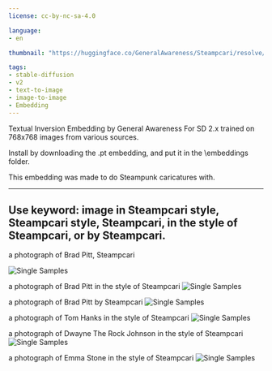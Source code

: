 ```yaml
---
license: cc-by-nc-sa-4.0

language:
- en

thumbnail: "https://huggingface.co/GeneralAwareness/Steampcari/resolve/main/tmpi445q60c.png"

tags:
- stable-diffusion
- v2
- text-to-image
- image-to-image
- Embedding
---
```


Textual Inversion Embedding by General Awareness For SD 2.x trained on 768x768 images from various sources.

Install by downloading the .pt embedding, and put it in the \embeddings folder.

This embedding was made to do Steampunk caricatures with.

---
Use keyword: image in Steampcari style, Steampcari style, Steampcari, in the style of Steampcari, or by Steampcari.
---


a photograph of Brad Pitt, Steampcari

![Single Samples](https://huggingface.co/GeneralAwareness/Steampcari/resolve/main/a_photograph_of_brad_pitt__Steampcari.png)

a photograph of Brad Pitt in the style of Steampcari
![Single Samples](https://huggingface.co/GeneralAwareness/Steampcari/resolve/main/a_photograph_of_brad_pitt_in_the_style_of_Steampcari.png)

a photograph of Brad Pitt by Steampcari
![Single Samples](https://huggingface.co/GeneralAwareness/Steampcari/resolve/main/a_photograph_of_brad_pitt_by_Steampcari.png)

a photograph of Tom Hanks in the style of Steampcari
![Single Samples](https://huggingface.co/GeneralAwareness/Steampcari/resolve/main/a_photograph_of_tom_hanks_in_the_style_of_Steampcari.png)

a photograph of Dwayne The Rock Johnson in the style of Steampcari
![Single Samples](https://huggingface.co/GeneralAwareness/Steampcari/resolve/main/a_photograph_of_dwayne_the_rock_johnson_in_the_style_of_Steampcari.png)

a photograph of Emma Stone in the style of Steampcari
![Single Samples](https://huggingface.co/GeneralAwareness/Steampcari/resolve/main/a_photograph_of_emma_stone_in_the_style_of_Steampcari.png)